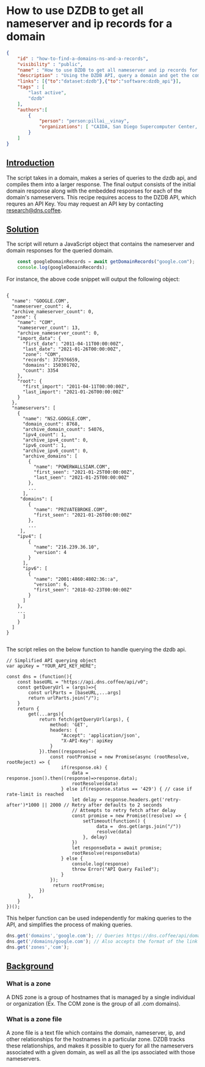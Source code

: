 
# How to use DZDB to get all nameserver and ip records for a domain

~~~json
{
    "id" : "how-to-find-a-domains-ns-and-a-records",
    "visibility" : "public",
    "name" : "How to use DZDB to get all nameserver and ip records for a domain",
    "description" : "Using the DZDB API, query a domain and get the combined data for its nameservers and ips",
    "links": [{"to":"dataset:dzdb"},{"to":"software:dzdb_api"}],
    "tags" : [
        "last active",
        "dzdb"
    ],
    "authors":[
        {
            "person": "person:pillai__vinay",
            "organizations": [ "CAIDA, San Diego Supercomputer Center, University of California San Diego" ]
        }
    ]
}
~~~

## **<ins>Introduction</ins>**

The script takes in a domain, makes a series of queries to the dzdb api, and compiles them into a larger response. The final output consists of the initial domain response along with the embedded responses for each of the domain's nameservers. This recipe requires access to the DZDB API, which requres an API Key. You may request an API key by contacting research@dns.coffee. 

## **<ins>Solution</ins>**
The script will return a JavaScript object that contains the nameserver and domain responses for the queried domain. 

~~~javascript
    const googleDomainRecords = await getDomainRecords("google.com");
    console.log(googleDomainRecords); 
~~~

For instance, the above code snippet will output the following object:

~~~

{
  "name": "GOOGLE.COM",
  "nameserver_count": 4,
  "archive_nameserver_count": 0,
  "zone": {
    "name": "COM",
    "nameserver_count": 13,
    "archive_nameserver_count": 0,
    "import_data": {
      "first_date": "2011-04-11T00:00:00Z",
      "last_date": "2021-01-26T00:00:00Z",
      "zone": "COM",
      "records": 372976659,
      "domains": 150301702,
      "count": 3354
    },
    "root": {
      "first_import": "2011-04-11T00:00:00Z",
      "last_import": "2021-01-26T00:00:00Z"
    }
  },
  "nameservers": [
    {
      "name": "NS2.GOOGLE.COM",
      "domain_count": 8768,
      "archive_domain_count": 54076,
      "ipv4_count": 1,
      "archive_ipv4_count": 0,
      "ipv6_count": 1,
      "archive_ipv6_count": 0,
      "archive_domains": [
        {
          "name": "POWERWALLSIAM.COM",
          "first_seen": "2021-01-25T00:00:00Z",
          "last_seen": "2021-01-25T00:00:00Z"
        },
        ...
      ],
     "domains": [
        {
          "name": "PRIVATEBROKE.COM",
          "first_seen": "2021-01-26T00:00:00Z"
        },
        ...
     ],
    "ipv4": [
        {
          "name": "216.239.36.10",
          "version": 4
        }
      ],
      "ipv6": [
        {
          "name": "2001:4860:4802:36::a",
          "version": 6,
          "first_seen": "2018-02-23T00:00:00Z"
        }
      ]
    },
    ...
      ]
    }
  ]
}
    
~~~

The script relies on the below function to handle querying the dzdb api.

~~~
// Simplified API querying object
var apiKey = "YOUR_API_KEY_HERE";

const dns = (function(){
    const baseURL = "https://api.dns.coffee/api/v0";
    const getQueryUrl = (args)=>{
        const urlParts = [baseURL,...args]
        return urlParts.join("/");
    }
    return {
        get(...args){
            return fetch(getQueryUrl(args), {
                method: 'GET',
                headers: {
                    "Accept": 'application/json',
                    "X-API-Key": apiKey
                }
            }).then((response)=>{
                const rootPromise = new Promise(async (rootResolve, rootReject) => {
                    if(response.ok) {
                        data =  response.json().then((response)=>response.data);
                        rootResolve(data)
                    } else if(response.status == '429') { // case if rate-limit is reached
                        let delay = response.headers.get('retry-after')*1000 || 2000 // Retry after defaults to 2 seconds
                        // Attempts to retry fetch after delay
                        const promise = new Promise((resolve) => {
                            setTimeout(function() {
                                 data =  dns.get(args.join("/"))
                                 resolve(data)
                            }, delay)    
                        }) 
                        let responseData = await promise;
                        rootResolve(responseData)
                    } else {
                        console.log(response)
                        throw Error("API Query Failed");
                    }
                });
                 return rootPromise; 
            }) 
        },
    }
})();
~~~

This helper function can be used independently for making queries to the API, and simplifies the process of making queries. 

~~~javascript
dns.get('domains','google.com'); // Queries https://dns.coffee/api/domains/google.com
dns.get('/domains/google.com'); // Also accepts the format of the link returned in api responses
dns.get('zones','com');
~~~

## **<ins>Background</ins>**
### What is a zone 
A DNS zone is a group of hostnames that is managed by a single individual or organization (Ex. The COM zone is the group of all .com domains).
### What is a zone file
A zone file is a text file which contains the domain, nameserver, ip, and other relationships for the hostnames in a particular zone. DZDB tracks these relationships, and makes it possible to query for all the nameservers associated with a given domain, as well as all the ips associated with those nameservers.
